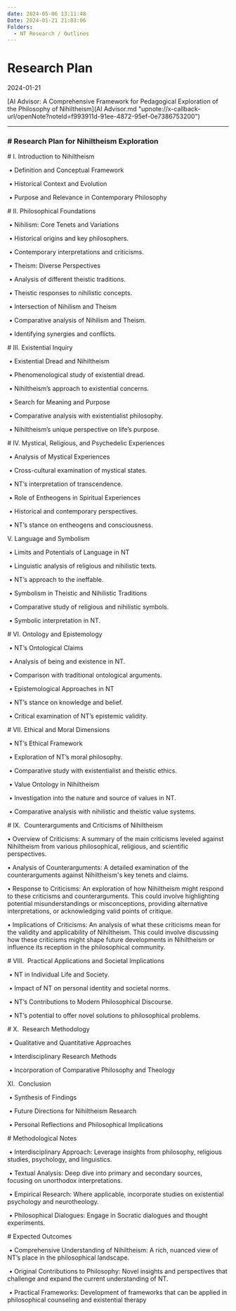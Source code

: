 ```yaml
---
date: 2024-05-06 13:11:48
Date: 2024-01-21 21:03:06
Folders:
  - NT Research / Outlines
---
```


# Research Plan

2024-01-21

[AI Advisor: A Comprehensive Framework for Pedagogical Exploration of the Philosophy of Nihiltheism](AI Advisor.md "upnote://x-callback-url/openNote?noteId=f993911d-91ee-4872-95ef-0e7386753200")

  

* * *

  

### \# Research Plan for Nihiltheism Exploration  

  

\# I. Introduction to Nihiltheism

  

 • Definition and Conceptual Framework

 • Historical Context and Evolution

 • Purpose and Relevance in Contemporary Philosophy

  

\# II. Philosophical Foundations

  

 • Nihilism: Core Tenets and Variations

 • Historical origins and key philosophers.

 • Contemporary interpretations and criticisms.

 • Theism: Diverse Perspectives

 • Analysis of different theistic traditions.

 • Theistic responses to nihilistic concepts.

 • Intersection of Nihilism and Theism

 • Comparative analysis of Nihilism and Theism.

 • Identifying synergies and conflicts.

  

\# III. Existential Inquiry

  

 • Existential Dread and Nihiltheism

 • Phenomenological study of existential dread.

 • Nihiltheism’s approach to existential concerns.

 • Search for Meaning and Purpose

 • Comparative analysis with existentialist philosophy.

 • Nihiltheism’s unique perspective on life’s purpose.

  

\# IV. Mystical, Religious, and Psychedelic Experiences

  

 • Analysis of Mystical Experiences

 • Cross-cultural examination of mystical states.

 • NT’s interpretation of transcendence.

 • Role of Entheogens in Spiritual Experiences

 • Historical and contemporary perspectives.

 • NT’s stance on entheogens and consciousness.

  

V. Language and Symbolism

  

 • Limits and Potentials of Language in NT

 • Linguistic analysis of religious and nihilistic texts.

 • NT’s approach to the ineffable.

 • Symbolism in Theistic and Nihilistic Traditions

 • Comparative study of religious and nihilistic symbols.

 • Symbolic interpretation in NT.

  

\# VI. Ontology and Epistemology

  

 • NT’s Ontological Claims

 • Analysis of being and existence in NT.

 • Comparison with traditional ontological arguments.

 • Epistemological Approaches in NT

 • NT’s stance on knowledge and belief.

 • Critical examination of NT’s epistemic validity.

  

\# VII. Ethical and Moral Dimensions

  

 • NT’s Ethical Framework

 • Exploration of NT’s moral philosophy.

 • Comparative study with existentialist and theistic ethics.

 • Value Ontology in Nihiltheism

 • Investigation into the nature and source of values in NT.

 • Comparative analysis with nihilistic and theistic value systems.

  

\# IX.  Counterarguments and Criticisms of Nihiltheism 

• Overview of Criticisms: A summary of the main criticisms leveled against Nihiltheism from various philosophical, religious, and scientific perspectives. 

• Analysis of Counterarguments: A detailed examination of the counterarguments against Nihiltheism's key tenets and claims. 

• Response to Criticisms: An exploration of how Nihiltheism might respond to these criticisms and counterarguments. This could involve highlighting potential misunderstandings or misconceptions, providing alternative interpretations, or acknowledging valid points of critique. 

• Implications of Criticisms: An analysis of what these criticisms mean for the validity and applicability of Nihiltheism. This could involve discussing how these criticisms might shape future developments in Nihiltheism or influence its reception in the philosophical community.

  

\# VIII.  Practical Applications and Societal Implications

  

 • NT in Individual Life and Society.

 • Impact of NT on personal identity and societal norms.

 • NT’s Contributions to Modern Philosophical Discourse.

 • NT’s potential to offer novel solutions to philosophical problems.

  

\# X.  Research Methodology

  

 • Qualitative and Quantitative Approaches

 • Interdisciplinary Research Methods

 • Incorporation of Comparative Philosophy and Theology

  

XI.  Conclusion

  

 • Synthesis of Findings

 • Future Directions for Nihiltheism Research

 • Personal Reflections and Philosophical Implications

  

\# Methodological Notes

  

 • Interdisciplinary Approach: Leverage insights from philosophy, religious studies, psychology, and linguistics.

 • Textual Analysis: Deep dive into primary and secondary sources, focusing on unorthodox interpretations.

 • Empirical Research: Where applicable, incorporate studies on existential psychology and neurotheology.

 • Philosophical Dialogues: Engage in Socratic dialogues and thought experiments.

  

\# Expected Outcomes

  

 • Comprehensive Understanding of Nihiltheism: A rich, nuanced view of NT’s place in the philosophical landscape.

 • Original Contributions to Philosophy: Novel insights and perspectives that challenge and expand the current understanding of NT.

 • Practical Frameworks: Development of frameworks that can be applied in philosophical counseling and existential therapy